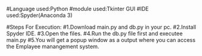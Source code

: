 #Language used:Python
#module used:Tkinter GUI 
#IDE used:Spyder(Anaconda 3)

#Steps For Execution:
#1.Download main.py and db.py in your pc.
#2.Install Spyder IDE.
#3.Open the files.
#4.Run the db.py file first and executee main.py
#5.You will get a popup window as a output where you can access the Emplayee manangement system.
